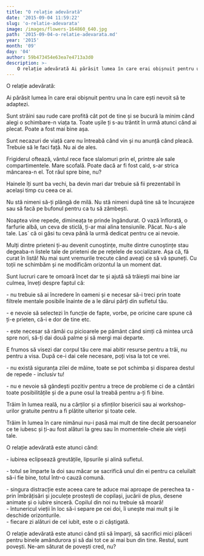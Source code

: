 ```yaml
---
title: "O relație adevărată"
date: '2015-09-04 11:59:22'
slug: 'o-relatie-adevarata'
image: /images/flowers-164860_640.jpg
path: '2015-09-04-o-relatie-adevarata.md'
year: '2015'
month: '09'
day: '04'
author: 59b473454e63ea7e4713a3d0
description: >-
    O relație adevărată Ai părăsit lumea în care erai obișnuit pentru una în care ești nevoit să te adaptezi.Sunt străini sau rude care profită cât pot de tine și se bucură la minim când alegi o schimba
---
```

<div class="kg-card-markdown"><p>O relație adevărată:</p>
<p>Ai părăsit lumea în care erai obișnuit pentru una în care ești nevoit să te adaptezi.</p>
<p>Sunt străini sau rude care profită cât pot de tine și se bucură la minim când alegi o schimbare-n viața ta. Toate ușile ți s-au trântit în urmă atunci când ai plecat. Poate a fost mai bine așa.</p>
<p>Sunt necazuri de viață care nu întreabă când vin și nu anunță când pleacă. Trebuie să le faci față. Nu ai de ales.</p>
<p>Frigiderul oftează, vântul rece face slalomuri prin el, printre ale sale compartimentele. Mare scofală. Poate dacă ar fi fost cald, s-ar strica mâncarea-n el. Tot răul spre bine, nu?</p>
<p>Hainele îți sunt  ba vechi, ba devin mari dar trebuie să fii prezentabil în același timp cu ceea ce ai.</p>
<p>Nu stă nimeni să-ți plângă de milă. Nu stă nimeni după tine să te încurajeze sau să facă pe bufonul pentru ca tu să zâmbești.</p>
<p>Noaptea vine repede, dimineața te prinde îngândurat. O vază înflorată, o farfurie albă, un ceva de sticlă, ți-ar mai alina tensiunile. Păcat. Nu-s ale tale. Las´ că oi găsi tu ceva până la urmă dedicat pentru ce ai nevoie.</p>
<p>Mulți dintre prieteni ți-au devenit cunoștințe, multe dintre cunoștințe stau degeaba-n listele tale de prieteni de pe rețelele de socializare. Așa că, fă curat în listă! Nu mai sunt vremurile trecute când aveați ce să vă spuneți. Cu toții ne schimbăm și ne modificăm orizontul la un moment dat.</p>
<p>Sunt lucruri care te omoară încet dar te și ajută să trăiești mai bine iar culmea, înveți despre faptul că:</p>
<p>- nu trebuie să ai încredere în oameni și e necesar să-i treci prin toate filtrele mentale posibile înainte de a le dărui părți din sufletul tău.</p>
<p>- e nevoie să selectezi în funcție de fapte, vorbe, pe oricine care spune că ți-e prieten, că-i e dor de tine etc.</p>
<p>- este necesar să rămâi cu picioarele pe pământ când simți că mintea urcă spre nori, să-ți dai două palme și să mergi mai departe.</p>
<p>E frumos să visezi dar corpul tău cere mai abitir resurse pentru a trăi, nu pentru a visa. După ce-i dai cele necesare, poți visa la tot ce vrei.</p>
<p>- nu există siguranța zilei de mâine, toate se pot schimba și disparea destul de repede - inclusiv tu!</p>
<p>- nu e nevoie să gândești pozitiv pentru a trece de probleme ci de a cântări toate posibilitățile și de a pune osul la treabă pentru a-ți fi bine.</p>
<p>Trăim în lumea reală, nu a cărților și a sfinților bisericii sau ai workshop-urilor gratuite pentru a fi plătite ulterior și toate cele.</p>
<p>Trăim în lumea în care nimănui nu-i pasă mai mult de tine decât persoanelor ce te iubesc și ți-au fost alături la greu sau în momentele-cheie ale vieții tale.</p>
<p>O relație adevărată este atunci când:</p>
<p>- iubirea eclipsează greutățile, lipsurile și alină sufletul.</p>
<p>- totul se împarte la doi sau măcar se sacrifică unul din ei pentru ca celuilalt să-i fie bine, totul într-o cauză comună.</p>
<p>-  singura distracție este aceea care te aduce mai aproape de perechea ta - prin îmbrățisări și joculețe prostești de copilași, jucării de plus, desene animate și o iubire sinceră. Copilul din noi nu trebuie să moară!<br />
-  întunericul vieții în loc să-i separe pe cei doi, îi unește mai mult și le deschide orizonturile.<br />
-  fiecare zi alături de cel iubit, este o zi câștigată.</p>
<p>O relație adevărată este atunci când știi să împarți, să sacrifici mici plăceri pentru binele amândurora și să dai tot ce ai mai bun din tine. Restul, sunt povești. Ne-am săturat de povești cred, nu?</p>
<p> </p>
</div>
    